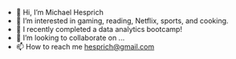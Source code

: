 - 👋 Hi, I’m Michael Hesprich
- 👀 I’m interested in gaming, reading, Netflix, sports, and cooking.
- 🌱 I recently completed a data analytics bootcamp!
- 💞️ I’m looking to collaborate on ...
- 📫 How to reach me hesprich@gmail.com

<!---
Hesprmic/Hesprmic is a ✨ special ✨ repository because its `README.md` (this file) appears on your GitHub profile.
You can click the Preview link to take a look at your changes.
--->
